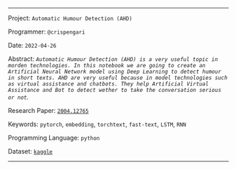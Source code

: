 ___

Project: `Automatic Humour Detection (AHD)`

Programmer: `@crispengari`

Date: `2022-04-26`

Abstract: _`Automatic Humour Detection (AHD) is a very useful topic in morden technologies. In this notebook we are going to create an Artificial Neural Network model using Deep Learning to detect humour in short texts. AHD are very useful because in model technologies such as virtual assistance and chatbots. They help Artificial Virtual Assistance and Bot to detect wether to take the conversation serious or not`._

Research Paper: [`2004.12765`](https://arxiv.org/abs/2004.12765)

Keywords: `pytorch`, `embedding`, `torchtext`, `fast-text`, `LSTM`, `RNN`

Programming Language: `python`

Dataset: [`kaggle`](https://www.kaggle.com/datasets/deepcontractor/200k-short-texts-for-humor-detection)
___